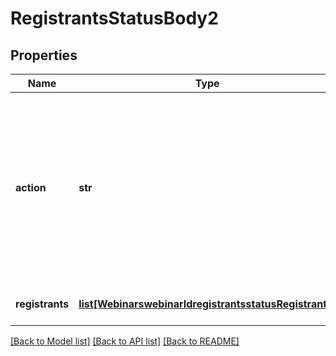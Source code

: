# RegistrantsStatusBody2

## Properties
Name | Type | Description | Notes
------------ | ------------- | ------------- | -------------
**action** | **str** | The registration action to perform.  * &#x60;approve&#x60; - Approve the registrant.  * &#x60;deny&#x60; - Reject the registrant.  * &#x60;cancel&#x60; - Cancel the registrant&#x27;s approval. | 
**registrants** | [**list[WebinarswebinarIdregistrantsstatusRegistrants]**](WebinarswebinarIdregistrantsstatusRegistrants.md) | The registrant information. | [optional] 

[[Back to Model list]](../README.md#documentation-for-models) [[Back to API list]](../README.md#documentation-for-api-endpoints) [[Back to README]](../README.md)

